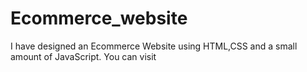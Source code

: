 # Ecommerce_website
I have designed an Ecommerce Website using HTML,CSS and a small amount of JavaScript.
You can visit
